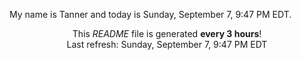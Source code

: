 My name is Tanner and today is Sunday, September 7, 9:47 PM EDT.

<p align="center">This <i>README</i> file is generated <b>every 3 hours</b>!</br>Last refresh: Sunday, September 7, 9:47 PM EDT<br /></p>
